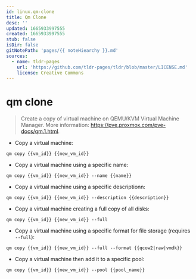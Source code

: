 ```yaml
---
id: linux.qm-clone
title: Qm Clone
desc: ''
updated: 1665933997555
created: 1665933997555
stub: false
isDir: false
gitNotePath: 'pages/{{ noteHiearchy }}.md'
sources:
  - name: tldr-pages
    url: 'https://github.com/tldr-pages/tldr/blob/master/LICENSE.md'
    license: Creative Commons
---
```

# qm clone

> Create a copy of virtual machine on QEMU/KVM Virtual Machine Manager.
> More information: <https://pve.proxmox.com/pve-docs/qm.1.html>.

- Copy a virtual machine:

`qm copy {{vm_id}} {{new_vm_id}}`

- Copy a virtual machine using a specific name:

`qm copy {{vm_id}} {{new_vm_id}} --name {{name}}`

- Copy a virtual machine using a specific descriptionn:

`qm copy {{vm_id}} {{new_vm_id}} --description {{description}}`

- Copy a virtual machine creating a full copy of all disks:

`qm copy {{vm_id}} {{new_vm_id}} --full`

- Copy a virtual machine using a specific format for file storage (requires `--full`):

`qm copy {{vm_id}} {{new_vm_id}} --full --format {{qcow2|raw|vmdk}}`

- Copy a virtual machine then add it to a specific pool:

`qm copy {{vm_id}} {{new_vm_id}} --pool {{pool_name}}`

